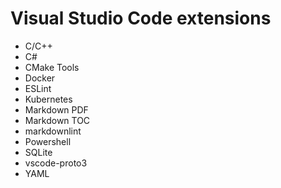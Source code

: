 # Visual Studio Code extensions

* C/C++
* C#
* CMake Tools
* Docker
* ESLint
* Kubernetes
* Markdown PDF
* Markdown TOC
* markdownlint
* Powershell
* SQLite
* vscode-proto3
* YAML
